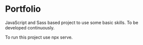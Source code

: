 # Portfolio

JavaScript and Sass based project to use some basic skills. To be developed continuously.

To run this project use npx serve.
